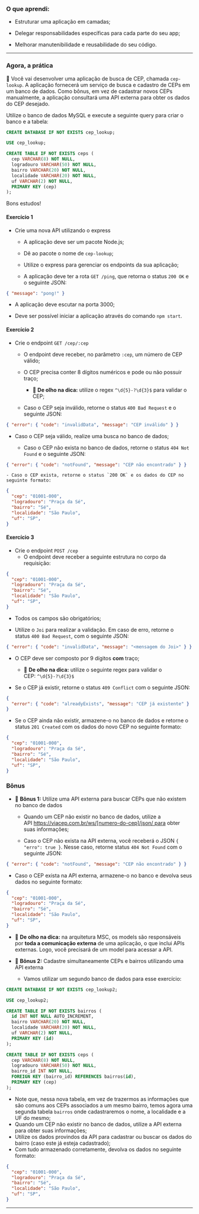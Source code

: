 ### O que aprendi:

- Estruturar uma aplicação em camadas;

- Delegar responsabilidades específicas para cada parte do seu app;

- Melhorar manutenibilidade e reusabilidade do seu código.

---

### Agora, a prática

🚀 Você vai desenvolver uma aplicação de busca de CEP, chamada `cep-lookup`. A aplicação fornecerá um serviço de busca e cadastro de CEPs em um banco de dados. Como bônus, em vez de cadastrar novos CEPs manualmente, a aplicação consultará uma API externa para obter os dados do CEP desejado.

Utilize o banco de dados MySQL e execute a seguinte query para criar o banco e a tabela:



```sql
CREATE DATABASE IF NOT EXISTS cep_lookup;

USE cep_lookup;

CREATE TABLE IF NOT EXISTS ceps (
  cep VARCHAR(8) NOT NULL,
  logradouro VARCHAR(50) NOT NULL,
  bairro VARCHAR(20) NOT NULL,
  localidade VARCHAR(20) NOT NULL,
  uf VARCHAR(2) NOT NULL,
  PRIMARY KEY (cep)
);
```

Bons estudos!

#### **Exercício 1**

- Crie uma nova API utilizando o express
  
  - A aplicação deve ser um pacote Node.js;
  
  - Dê ao pacote o nome de `cep-lookup`;
  
  - Utilize o express para gerenciar os endpoints da sua aplicação;
  
  - A aplicação deve ter a rota `GET /ping`, que retorna o status `200 OK` e o seguinte JSON:



```json
{ "message": "pong!" }
```

- A aplicação deve escutar na porta 3000;

- Deve ser possível iniciar a aplicação através do comando `npm start`.

#### **Exercício 2**

- Crie o endpoint `GET /cep/:cep`
  
  - O endpoint deve receber, no parâmetro `:cep`, um número de CEP válido;
  
  - O CEP precisa conter 8 dígitos numéricos e pode ou não possuir traço;
    
    - 👀 **De olho na dica:** utilize o regex `^\d{5}-?\d{3}$` para validar o CEP;
  
  - Caso o CEP seja inválido, retorne o status `400 Bad Request` e o seguinte JSON:



```json
{ "error": { "code": "invalidData", "message": "CEP inválido" } }
```

- Caso o CEP seja válido, realize uma busca no banco de dados;
  
  - Caso o CEP não exista no banco de dados, retorne o status `404 Not Found` e o seguinte JSON:



```json
{ "error": { "code": "notFound", "message": "CEP não encontrado" } }
```



```
- Caso o CEP exista, retorne o status `200 OK` e os dados do CEP no seguinte formato:
```



```json
{
  "cep": "01001-000",
  "logradouro": "Praça da Sé",
  "bairro": "Sé",
  "localidade": "São Paulo",
  "uf": "SP",
}
```

#### **Exercício 3**

- Crie o endpoint `POST /cep`
  - O endpoint deve receber a seguinte estrutura no corpo da requisição:



```json
{
  "cep": "01001-000",
  "logradouro": "Praça da Sé",
  "bairro": "Sé",
  "localidade": "São Paulo",
  "uf": "SP",
}
```

- Todos os campos são obrigatórios;

- Utilize o `Joi` para realizar a validação. Em caso de erro, retorne o status `400 Bad Request`, com o seguinte JSON:



```json
{ "error": { "code": "invalidData", "message": "<mensagem do Joi>" } }
```

- O CEP deve ser composto por 9 dígitos **com** traço;
  
  - 👀 **De olho na dica:** utilize o seguinte regex para validar o CEP: `^\d{5}-?\d{3}$`

- Se o CEP já existir, retorne o status `409 Conflict` com o seguinte JSON:



```json
{
  "error": { "code": "alreadyExists", "message": "CEP já existente" }
}
```

- Se o CEP ainda não existir, armazene-o no banco de dados e retorne o status `201 Created` com os dados do novo CEP no seguinte formato:



```json
{
  "cep": "01001-000",
  "logradouro": "Praça da Sé",
  "bairro": "Sé",
  "localidade": "São Paulo",
  "uf": "SP",
}
```

### Bônus

- 🚀 **Bônus 1:** Utilize uma API externa para buscar CEPs que não existem no banco de dados
  
  - Quando um CEP não existir no banco de dados, utilize a API https://viacep.com.br/ws/[numero-do-cep]/json/ para obter suas informações;
  
  - Caso o CEP não exista na API externa, você receberá o JSON `{ "erro": true }`. Nesse caso, retorne status `404 Not Found` com o seguinte JSON:



```json
{ "error": { "code": "notFound", "message": "CEP não encontrado" } }
```

- Caso o CEP exista na API externa, armazene-o no banco e devolva seus dados no seguinte formato:



```json
{
  "cep": "01001-000",
  "logradouro": "Praça da Sé",
  "bairro": "Sé",
  "localidade": "São Paulo",
  "uf": "SP",
}
```

- 👀 **De olho na dica:** na arquitetura MSC, os models são responsáveis por **toda a comunicação externa** de uma aplicação, o que inclui APIs externas. Logo, você precisará de um model para acessar a API.

- 🚀 **Bônus 2:** Cadastre simultaneamente CEPs e bairros utilizando uma API externa
  
  - Vamos utilizar um segundo banco de dados para esse exercício:



```sql
CREATE DATABASE IF NOT EXISTS cep_lookup2;

USE cep_lookup2;

CREATE TABLE IF NOT EXISTS bairros (
  id INT NOT NULL AUTO_INCREMENT,
  bairro VARCHAR(20) NOT NULL,
  localidade VARCHAR(20) NOT NULL,
  uf VARCHAR(2) NOT NULL,
  PRIMARY KEY (id)
);

CREATE TABLE IF NOT EXISTS ceps (
  cep VARCHAR(8) NOT NULL,
  logradouro VARCHAR(50) NOT NULL,
  bairro_id INT NOT NULL,
  FOREIGN KEY (bairro_id) REFERENCES bairros(id),
  PRIMARY KEY (cep)
);
```

- Note que, nessa nova tabela, em vez de trazermos as informações que são comuns aos CEPs associados a um mesmo bairro, temos agora uma segunda tabela `bairros` onde cadastraremos o nome, a localidade e a UF do mesmo;
- Quando um CEP não existir no banco de dados, utilize a API externa para obter suas informações;
- Utilize os dados provindos da API para cadastrar ou buscar os dados do bairro (caso este já esteja cadastrado);
- Com tudo armazenado corretamente, devolva os dados no seguinte formato:



```json
{
  "cep": "01001-000",
  "logradouro": "Praça da Sé",
  "bairro": "Sé",
  "localidade": "São Paulo",
  "uf": "SP",
}
```

---
